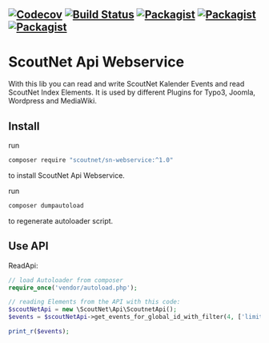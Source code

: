 [![Codecov](https://img.shields.io/codecov/c/github/scoutnet/plugins.sn_webservice.svg)]()
[![Build Status](https://jenkins.scoutnet.eu/buildStatus/icon?job=scoutnet/plugins.sn_webservice/main)](https://jenkins.scoutnet.eu/job/scoutnet/job/plugins.sn_webservice/job/main/)
[![Packagist](https://img.shields.io/packagist/v/scoutnet/sn-webservice.svg)](https://packagist.org/packages/scoutnet/sn-webservice)
[![Packagist](https://img.shields.io/packagist/dt/scoutnet/sn-webservice.svg?label=packagist%20downloads)](https://packagist.org/packages/scoutnet/sn-webservice)
[![Packagist](https://img.shields.io/packagist/l/scoutnet/sn-webservice.svg)](https://packagist.org/packages/scoutnet/sn-webservice)
---

ScoutNet Api Webservice
=======================

With this lib you can read and write ScoutNet Kalender Events and read ScoutNet Index Elements. It is used by different Plugins for Typo3, Joomla, Wordpress and MediaWiki.

Install
-------

run 

```bash
composer require "scoutnet/sn-webservice:^1.0"
```

to install ScoutNet Api Webservice. 

run

```bash
composer dumpautoload
```

to regenerate autoloader script.

Use API
-------

ReadApi:

```php
// load Autoloader from composer
require_once('vendor/autoload.php');

// reading Elements from the API with this code:
$scoutNetApi = new \ScoutNet\Api\ScoutnetApi();
$events = $scoutNetApi->get_events_for_global_id_with_filter(4, ['limit' => 3]);

print_r($events);
```
